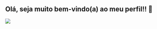 ## Olá, seja muito bem-vindo(a) ao meu perfil!! 👋

![](https://media1.tenor.com/m/eB19EPf8_3EAAAAC/luciano-eduardo-bom-dia.gif)
